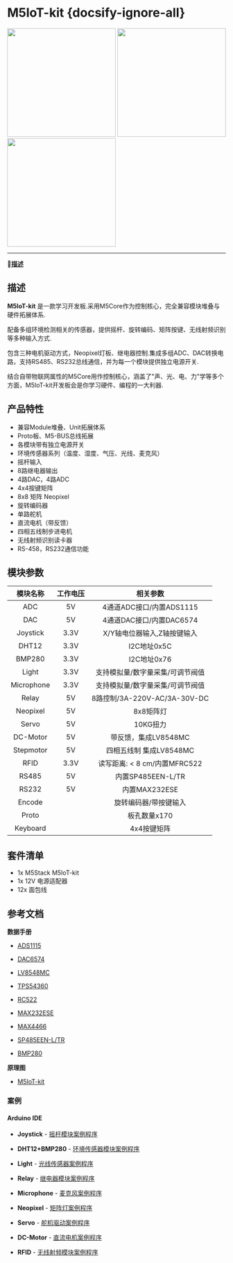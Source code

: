 # M5IoT-kit {docsify-ignore-all}

<img src="assets/img/product_pics/app/M5IoT-kit/M5IoT-kit-01.jpg" width="250" height="250"> <img src="assets/img/product_pics/app/M5IoT-kit/M5IoT-kit-02.jpg" width="250" height="250"><img src="assets/img/product_pics/app/M5IoT-kit/M5IoT-kit-03.jpg" width="250" height="250">

* * *

:memo:**[描述](#描述)**&nbsp;&nbsp;&nbsp;

<!-- :bulb:**[上手指南](/zh_CN/quick_start/m5core/m5stack_core_quick_start)**&nbsp;&nbsp;&nbsp;:octocat:**[例程](#案例)**&nbsp;&nbsp;&nbsp;🛒**[购买链接](https://item.taobao.com/item.htm?spm=a1z10.3-c.w4002-1172588106.13.3b6d425eZah7wG&id=574761698176)**&nbsp;&nbsp;&nbsp;&nbsp;&nbsp;&nbsp;:clapper:**[相关视频](#相关视频)** -->


## 描述

**M5IoT-kit** 是一款学习开发板.采用M5Core作为控制核心，完全兼容模块堆叠与硬件拓展体系.

配备多组环境检测相关的传感器，提供摇杆、旋转编码、矩阵按键、无线射频识别等多种输入方式.

包含三种电机驱动方式，Neopixel灯板、继电器控制.集成多组ADC、DAC转换电路，支持RS485、RS232总线通信，并为每一个模块提供独立电源开关.

结合自带物联网属性的M5Core用作控制核心，涵盖了"声、光、电、力"学等多个方面，M5IoT-kit开发板会是你学习硬件、编程的一大利器.

## 产品特性

-  兼容Module堆叠、Unit拓展体系
-  Proto板、M5-BUS总线拓展
-  各模块带有独立电源开关
-  环境传感器系列（温度、湿度、气压、光线、麦克风）
-  摇杆输入
-  8路继电器输出
-  4路DAC，4路ADC
-  4x4按键矩阵
-  8x8 矩阵 Neopixel
-  旋转编码器
-  单路舵机
-  直流电机（带反馈）
-  四相五线制步进电机
-  无线射频识别读卡器
-  RS-458，RS232通信功能

## 模块参数


| **模块名称** | **工作电压**  |**相关参数** |
| :------: | :------: | :------: |
| ADC | 5V | 4通道ADC接口/内置ADS1115 |
| DAC | 5V | 4通道DAC接口/内置DAC6574 |
| Joystick | 3.3V | X/Y轴电位器输入,Z轴按键输入  |
| DHT12  | 3.3V | I2C地址0x5C |
| BMP280 | 3.3V | I2C地址0x76  |
| Light | 3.3V  | 支持模拟量/数字量采集/可调节阀值  |
| Microphone| 3.3V  | 支持模拟量/数字量采集/可调节阀值 |
| Relay	| 5V  | 8路控制/3A-220V-AC/3A-30V-DC  |
| Neopixel| 5V  | 8x8矩阵灯  |
| Servo  | 5V  |  10KG扭力 |
| DC-Motor | 5V  |  带反馈，集成LV8548MC|
| Stepmotor | 5V | 四相五线制 集成LV8548MC|
| RFID | 3.3V | 读写距离: < 8 cm/内置MFRC522 |
| RS485	| 5V  | 内置SP485EEN-L/TR |
| RS232| 5V  | 内置MAX232ESE |
| Encode |  | 旋转编码器/带按键输入|
| Proto |  | 板孔数量x170|
| Keyboard|   | 4x4按键矩阵  |


## 套件清单

- 1x M5Stack M5IoT-kit
- 1x 12V 电源适配器
- 12x 面包线

## 参考文档

**数据手册**

- [ADS1115](http://www.ti.com/lit/ds/symlink/ads1115.pdf)

- [DAC6574](http://www.ti.com/cn/lit/ds/symlink/dac6574.pdf)

- [LV8548MC](https://www.onsemi.cn/PowerSolutions/document/ANDLV8548MC-D.PDF)

- [TPS54360](http://www.ti.com/lit/ds/symlink/tps54360.pdf)

- [RC522](https://www.nxp.com/docs/en/data-sheet/MFRC522.pdf)

- [MAX232ESE](https://pdf1.alldatasheet.com/datasheet-pdf/view/73114/MAXIM/MAX232ESE.html)

- [MAX4466](http://pdf-file.ic37.com/pdf1/MAXIM/MAX4466_datasheet_430883/702566/MAX4466_datasheet.pdf)

- [SP485EEN-L/TR](http://pdf-file.ic37.com/pdf4/EXAR/SP485_datasheet_891519/145610/SP485_datasheet.pdf)

- [BMP280](https://www.mouser.cn/pdfDocs/BST-BMP280-DS001.pdf)


**原理图**

- [M5IoT-kit](https://github.com/m5stack/M5-Schematic/tree/master/Applications/M5IoT-kit)

### 案例

#### Arduino IDE

-  **Joystick** - [摇杆模块案例程序](https://github.com/m5stack/M5-ProductExampleCodes/tree/master/App/M5IoT-kit/joystick)

-  **DHT12+BMP280** - [环境传感器模块案例程序](https://github.com/m5stack/M5Stack/tree/master/examples/Unit/ENV)

-  **Light** - [光线传感器案例程序](https://github.com/m5stack/M5Stack/tree/master/examples/Unit/Light)

-  **Relay** - [继电器模块案例程序](https://github.com/m5stack/M5Stack/tree/master/examples/Unit/Relay)

-  **Microphone** - [麦克风案例程序](https://github.com/m5stack/M5-ProductExampleCodes/tree/master/App/M5IoT-kit/Microphone)

-  **Neopixel** - [矩阵灯案例程序](https://github.com/m5stack/M5-ProductExampleCodes/tree/master/Unit/NEOPIXEL/Arduino)

-  **Servo** - [舵机驱动案例程序](https://github.com/m5stack/M5-ProductExampleCodes/tree/master/App/M5IoT-kit/servo)

-  **DC-Motor** - [直流电机案例程序](https://github.com/m5stack/M5-ProductExampleCodes/tree/master/App/M5IoT-kit/DC-Motor)

-  **RFID** - [无线射频模块案例程序](https://github.com/m5stack/M5Stack/tree/master/examples/Unit/RFID)
